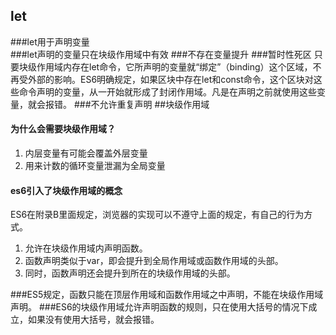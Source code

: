 ## let
###let用于声明变量  
###let声明的变量只在块级作用域中有效
###不存在变量提升
###暂时性死区
只要块级作用域内存在let命令，它所声明的变量就“绑定”（binding）这个区域，不再受外部的影响。ES6明确规定，如果区块中存在let和const命令，这个区块对这些命令声明的变量，从一开始就形成了封闭作用域。凡是在声明之前就使用这些变量，就会报错。
###不允许重复声明
##块级作用域
#### 为什么会需要块级作用域？  
1. 内层变量有可能会覆盖外层变量
2. 用来计数的循环变量泄漏为全局变量

#### es6引入了块级作用域的概念
ES6在附录B里面规定，浏览器的实现可以不遵守上面的规定，有自己的行为方式。  
1. 允许在块级作用域内声明函数。  
2. 函数声明类似于var，即会提升到全局作用域或函数作用域的头部。  
3. 同时，函数声明还会提升到所在的块级作用域的头部。  

###ES5规定，函数只能在顶层作用域和函数作用域之中声明，不能在块级作用域声明。
###ES6的块级作用域允许声明函数的规则，只在使用大括号的情况下成立，如果没有使用大括号，就会报错。

